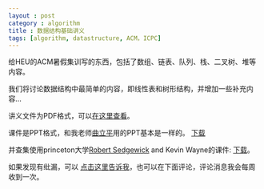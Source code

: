 ```yaml
---
layout : post
category : algorithm
title : 数据结构基础讲义
tags: [algorithm, datastructure, ACM，ICPC]
---
```


给HEU的ACM暑假集训写的东西，包括了数组、链表、队列、栈、二叉树、堆等内容。

我们将讨论数据结构中最简单的内容，即线性表和树形结构，并增加一些补充内容...

讲义文件为PDF格式，可以<a href="/DL/baseDataStructure.pdf">在这里查看</a>。

课件是PPT格式，和我老师[曲立平](http://gongxue.cn/ruanjianxueyuan/ShowArticle.asp?ArticleID=85461)用的PPT基本是一样的。
<a href="/DL/PTFHEUD.ppt">下载</a>

并查集使用princeton大学[Robert Sedgewick](https://www.cs.princeton.edu/~rs/) and Kevin Wayne的课件: <a href="/DL/01UnionFind.pdf">下载</a>。


如果发现有纰漏，可以 <a href="mailto:liaotonglang@gmail.com?subject=about_PDF_datastructure">点击这里告诉我</a>，也可以在下面评论，评论消息我会每周收到一次。
